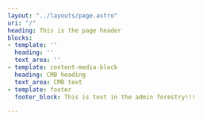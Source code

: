 ```yaml
---
layout: "../layouts/page.astro"
uri: "/"
heading: This is the page header
blocks:
- template: ''
  heading: ''
  text_area: ''
- template: content-media-block
  heading: CMB heading
  text_area: CMB text
- template: footer
  footer_block: This is text in the admin forestry!!!

---
```

